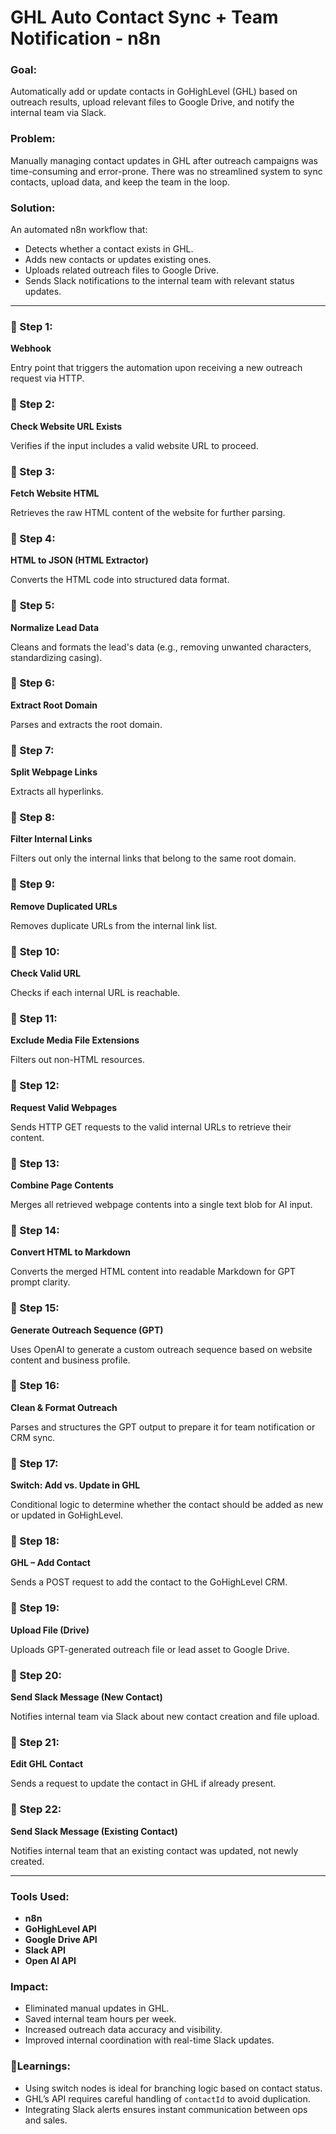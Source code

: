 # GHL Auto Contact Sync + Team Notification - n8n


### **Goal:**

Automatically add or update contacts in GoHighLevel (GHL) based on outreach results, upload relevant files to Google Drive, and notify the internal team via Slack.

### **Problem:**

Manually managing contact updates in GHL after outreach campaigns was time-consuming and error-prone. There was no streamlined system to sync contacts, upload data, and keep the team in the loop.

### **Solution:**

An automated n8n workflow that:

- Detects whether a contact exists in GHL.
- Adds new contacts or updates existing ones.
- Uploads related outreach files to Google Drive.
- Sends Slack notifications to the internal team with relevant status updates.

---

### 🔹 Step 1:

**Webhook**

Entry point that triggers the automation upon receiving a new outreach request via HTTP.

### 🔹 Step 2:

**Check Website URL Exists**

Verifies if the input includes a valid website URL to proceed.

### 🔹 Step 3:

**Fetch Website HTML**

Retrieves the raw HTML content of the website for further parsing.

### 🔹 Step 4:

**HTML to JSON (HTML Extractor)**

Converts the HTML code into structured data format.

### 🔹  **Step 5:**

**Normalize Lead Data**

Cleans and formats the lead's data (e.g., removing unwanted characters, standardizing casing).

### 🔹 Step 6:

**Extract Root Domain**

Parses and extracts the root domain.

### 🔹 Step 7:

**Split Webpage Links**

Extracts all hyperlinks.

### 🔹 Step 8:

**Filter Internal Links**

Filters out only the internal links that belong to the same root domain.

### 🔹 Step 9:

**Remove Duplicated URLs**

Removes duplicate URLs from the internal link list.

### 🔹  **Step 10:**

**Check Valid URL**

Checks if each internal URL is reachable.

### 🔹 Step 11:

**Exclude Media File Extensions**

Filters out non-HTML resources.

### 🔹 Step 12:

**Request Valid Webpages**

Sends HTTP GET requests to the valid internal URLs to retrieve their content.

### 🔹 Step 13:

**Combine Page Contents**

Merges all retrieved webpage contents into a single text blob for AI input.

### 🔹 Step 14:

**Convert HTML to Markdown**

Converts the merged HTML content into readable Markdown for GPT prompt clarity.

### 🔹 Step 15:

**Generate Outreach Sequence (GPT)**

Uses OpenAI to generate a custom outreach sequence based on website content and business profile.

### 🔹 Step 16:

**Clean & Format Outreach**

Parses and structures the GPT output to prepare it for team notification or CRM sync.

### 🔹 Step 17:

**Switch: Add vs. Update in GHL**

Conditional logic to determine whether the contact should be added as new or updated in GoHighLevel.

### 🔹 Step 18:

**GHL – Add Contact**

Sends a POST request to add the contact to the GoHighLevel CRM.

### 🔹 Step 19:

**Upload File (Drive)**

Uploads GPT-generated outreach file or lead asset to Google Drive.

### 🔹 Step 20:

**Send Slack Message (New Contact)**

Notifies internal team via Slack about new contact creation and file upload.

### 🔹 Step 21:

**Edit GHL Contact**

Sends a request to update the contact in GHL if already present.

### 🔹 Step 22:

**Send Slack Message (Existing Contact)**

Notifies internal team that an existing contact was updated, not newly created.

---

### **Tools Used:**

- **n8n**
- **GoHighLevel API**
- **Google Drive API**
- **Slack API**
- **Open AI API**

### **Impact:**

- Eliminated manual updates in GHL.
- Saved internal team hours per week.
- Increased outreach data accuracy and visibility.
- Improved internal coordination with real-time Slack updates.

### **🧠Learnings:**

- Using switch nodes is ideal for branching logic based on contact status.
- GHL’s API requires careful handling of `contactId` to avoid duplication.
- Integrating Slack alerts ensures instant communication between ops and sales.

